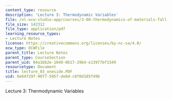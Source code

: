 ```yaml
---
content_type: resource
description: 'Lecture 3: Thermodynamic Variables'
file: /ol-ocw-studio-app/courses/3-00-thermodynamics-of-materials-fall-2002/0e64f29f90775957de6dc8f0d185f49b_lecture_03_oneside.PDF
file_size: 142312
file_type: application/pdf
learning_resource_types:
- Lecture Notes
license: https://creativecommons.org/licenses/by-nc-sa/4.0/
ocw_type: OCWFile
parent_title: Lecture Notes
parent_type: CourseSection
parent_uid: 84a1bb2e-1049-0b17-29b4-e13977bf1549
resourcetype: Document
title: lecture_03_oneside.PDF
uid: 0e64f29f-9077-5957-de6d-c8f0d185f49b
---
```

Lecture 3: Thermodynamic Variables